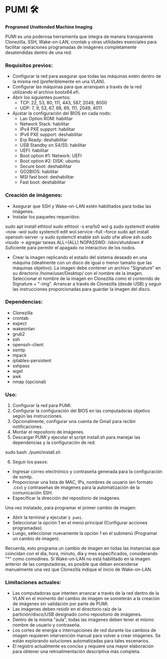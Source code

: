 # PUMI 🛠️

**Programed Unattended Machine Imaging**

PUMI es una poderosa herramienta que integra de manera transparente Clonezilla, SSH, Wake-on-LAN, crontab y otras utilidades esenciales para facilitar operaciones programadas de imágenes completamente desatendidas dentro de una red.

### Requisitos previos:
- Configurar la red para asegurar que todas las máquinas estén dentro de la misma red (preferiblemente en una VLAN).
- Configurar las máquinas para que arranquen a través de la red utilizando el archivo bootx64.efi.
- Abrir los siguientes puertos:
  - TCP: 22, 53, 80, 111, 443, 587, 2049, 8000
  - UDP: 7, 9, 53, 67, 68, 69, 111, 2049, 4011
- Ajustar la configuración del BIOS en cada nodo:
  - Lan Option ROM: habilitar
  - Network Stack: habilitar
  - IPv4 PXE support: habilitar
  - IPv6 PXE support: deshabilitar
  - Erp Ready: deshabilitar
  - USB Standby on S4/S5: habilitar
  - UEFI: habilitar
  - Boot option #1: Network: UEFI
  - Boot option #2: DISK: ubuntu
  - Secure boot: deshabilitar
  - GO2BIOS: habilitar
  - MSI fast boot: deshabilitar
  - Fast boot: deshabilitar

### Creación de imágenes:
- Asegurar que SSH y Wake-on-LAN estén habilitados para todas las imágenes.
- Instalar los paquetes requeridos:

sudo apt install ethtool
sudo ethtool -s enp1s0 wol g
sudo systemctl enable –now -wol
sudo systemctl edit wol.service –full –force
sudo apt install openssh-server -y
sudo systemctl enable ssh
sudo ufw allow ssh
sudo visudo -> agregar tareas ALL=(ALL) NOPASSWD: /sbin/shutdown # Suficiente para permitir el apagado no interactivo de los nodos.

- Crear la imagen replicando el estado del sistema deseado en una máquina (idealmente con un disco de igual o menor tamaño que las máquinas objetivo). La imagen debe contener un archivo "Signature" en su directorio /home/user/Desktop/ con el nombre de la imagen. Seleccionar el nombre de la imagen en Clonezilla como el contenido de Signature + "-img". Arrancar a través de Clonezilla (desde USB) y seguir las instrucciones proporcionadas para guardar la imagen del disco.

### Dependencias:
- Clonezilla
- crontab
- expect
- wakeonlan
- grub2
- ssh
- openssh-client
- ssmtp
- mpack
- iptables-persistent
- sshpass
- wget
- awk
- nmap (opcional)

### Uso:
1. Configurar la red para PUMI.
2. Configurar la configuración del BIOS en las computadoras objetivo según las instrucciones.
3. Opcionalmente, configurar una cuenta de Gmail para recibir notificaciones.
4. Montar el repositorio de imágenes.
5. Descargar PUMI y ejecutar el script install.sh para manejar las dependencias y la configuración de red:

sudo bash ./pumi/install.sh

6. Seguir los pasos:
- Ingresar correo electrónico y contraseña generada para la configuración de ssmtp.
- Proporcionar una lista de MAC, IPs, nombres de usuario (en formato .csv) y contraseñas de imágenes para la automatización de la comunicación SSH.
- Especificar la dirección del repositorio de imágenes.

Una vez instalado, para programar el primer cambio de imagen:
- Abrir la terminal y ejecutar `$ pumi`.
- Seleccionar la opción 1 en el menú principal (Configurar acciones programadas).
- Luego, seleccionar nuevamente la opción 1 en el submenú (Programar un cambio de imagen).

Recuerda, esto programa un cambio de imagen en todas las instancias que coincidan con el día, hora, minuto, día y mes especificados, considerando "*" como comodines. Si Wake-on-LAN no está habilitado en la imagen anterior de las computadoras, es posible que deban encenderse manualmente una vez que Clonezilla indique el inicio de Wake-on-LAN.

### Limitaciones actuales:
- Las computadoras que intenten arrancar a través de la red dentro de la VLAN en el momento del cambio de imagen se someterán a la creación de imágenes sin validación por parte de PUMI.
- Las imágenes deben residir en el directorio raíz de la partición/disco/USB designado como repositorio de imágenes.
- Dentro de la misma "aula", todas las imágenes deben tener el mismo nombre de usuario y contraseña.
- Los cortes de energía o interrupciones de red durante los cambios de imagen requieren intervención manual para volver a crear imágenes. Se están explorando soluciones automatizadas para tales escenarios.
- El registro actualmente es conciso y requiere una mayor elaboración para obtener una retroalimentación descriptiva más completa.


